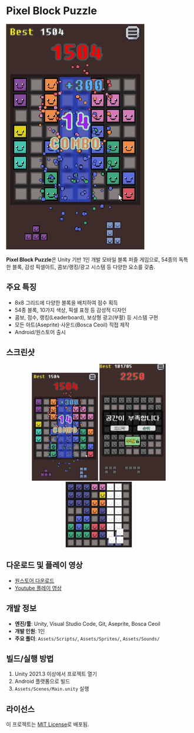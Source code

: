 # Pixel Block Puzzle

![게임 플레이 화면](Play_Images/Main.png)

**Pixel Block Puzzle**은 Unity 기반 1인 개발 모바일 블록 퍼즐 게임으로, 54종의 독특한 블록, 감성 픽셀아트, 콤보/랭킹/광고 시스템 등 다양한 요소를 갖춤.

## 주요 특징
- 8x8 그리드에 다양한 블록을 배치하여 점수 획득
- 54종 블록, 10가지 색상, 픽셀 표정 등 감성적 디자인
- 콤보, 점수, 랭킹(Leaderboard), 보상형 광고(부활) 등 시스템 구현
- 모든 아트(Aseprite)·사운드(Bosca Ceoil) 직접 제작
- Android/원스토어 출시

## 스크린샷
<div align="center">
<img src="Play_Images/Main.png" width="180"/>
<img src="Play_Images/Gameover.png" width="180"/>
<img src="Play_Images/Line_UX.png" width="180"/>
</div>

## 다운로드 및 플레이 영상
- [원스토어 다운로드](https://m.onestore.co.kr/ko-kr/apps/appsDetail.omp?prodId=0000781428)
- [Youtube 플레이 영상](https://www.youtube.com/watch?v=osO16h3m1jg)

## 개발 정보
- **엔진/툴**: Unity, Visual Studio Code, Git, Aseprite, Bosca Ceoil
- **개발 인원**: 1인
- **주요 폴더**: `Assets/Scripts/`, `Assets/Sprites/`, `Assets/Sounds/`

## 빌드/실행 방법
1. Unity 2021.3 이상에서 프로젝트 열기
2. Android 플랫폼으로 빌드
3. `Assets/Scenes/Main.unity` 실행

## 라이선스
이 프로젝트는 [MIT License](LICENSE)로 배포됨.
